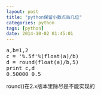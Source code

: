 ```yaml
---
layout: post
title: "python保留小数点后几位"
categories: python
tags: [python]
date: 2014-10-02 01:45:01
---
```


<pre>
a,b=1,2
c = '%.5f'%(float(a)/b)
d = round(float(a)/b,5)
print c,d
0.50000 0.5
</pre>

round()在2.x版本里除尽是不能实现的
